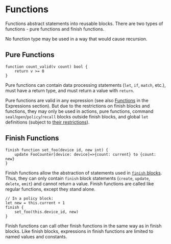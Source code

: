 # Functions

Functions abstract statements into reusable blocks. There are two types
of functions - pure functions and finish functions.

No function type may be used in a way that would cause recursion.

## Pure Functions

```
function count_valid(v count) bool {
    return v >= 0
}
```

Pure functions can contain data processing statements (`let`, `if`,
`match`, etc.), must have a return type, and must return a value with
`return`.

Pure functions are valid in any expression (see also
[Functions](../expressions/functions.md) in the Expressions section).
But due to the restrictions on finish blocks and functions, they may
only be used in actions, pure functions, command
`seal`/`open`/`policy`/`recall` blocks outside finish blocks, and global
`let` definitions (subject to [their restrictions](global-values.md)).

## Finish Functions

```
finish function set_foo(device id, new int) {
    update FooCounter[device: device]=>{count: current} to {count: new}
}
```

Finish functions allow the abstraction of statements used in [`finish`
blocks](commands.md#finish-block). Thus, they can only contain `finish`
block statements (`create`, `update`, `delete`, `emit`) and cannot
return a value. Finish functions are called like
regular functions, except they stand alone.

```
// In a policy block:
let new = this.current + 1
finish {
    set_foo(this.device_id, new)
}
```

Finish functions can call other finish functions in the same way as in
finish blocks. Like finish blocks, expressions in finish functions are
limited to named values and constants.